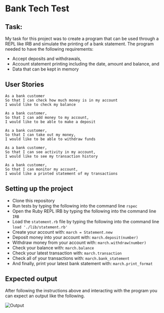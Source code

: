 # Bank Tech Test

## Task:

My task for this project was to create a program that can be used through a REPL like IRB and simulate the printing of a bank statement. 
The program needed to have the following requirements:
- Accept deposits and withdrawals,
- Account statement printing including the date, amount and balance, and
- Data that can be kept in memory

## User Stories
```
As a bank customer
So that I can check how much money is in my account
I would like to check my balance
```

```
As a bank customer,
So that I can add money to my account,
I would like to be able to make a deposit
```

```
As a bank customer,
So that I can take out my money,
I would like to be able to withdraw funds
```

```
As a bank customer,
So that I can see activity in my account,
I would like to see my transaction history
```

```
As a bank customer,
So that I can monitor my account,
I would like a printed statement of my transactions
```

## Setting up the project
- Clone this repository
- Run tests by typing the following into the command line
`rspec`
- Open the Ruby REPL IRB by typing the following into the command line
`IRB` 
- Load the `statement.rb` file by typing the following into the command line
`load './lib/statement.rb'`
- Create your account with:
`march = Statement.new`
- Deposit money into your account with:
`march.deposit(number)`
- Withdraw money from your account with:
`march.withdraw(number)`
- Check your balance with:
`march.balance`
- Check your latest transaction with:
`march.transaction`
- Check all of your transactions with:
`march.bank_statement`
- And finally, print your latest bank statement with:
`march.print_format`


## Expected output
After following the instructions above and interacting with the program you can expect an output like the following. 

![Output](https://user-images.githubusercontent.com/79770615/160653743-d99a4442-1196-46eb-934c-c6f01cac9493.png)
